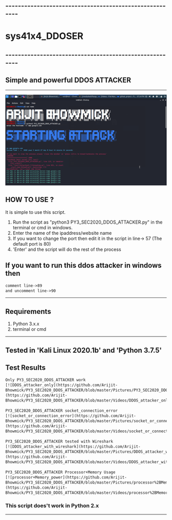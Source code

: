 ## -------------------------------------------------------
# sys41x4_DDOSER
## -------------------------------------------------------
## Simple and powerful DDOS ATTACKER
----------------------------------------------------------
![sys41x4_DDOSER](https://github.com/Arijit-Bhowmick/PY3_SEC2020_DDOS_ATTACKER/blob/master/Pictures/PY3_SEC2020_DDOS_ATTACKER.png)

## HOW TO USE ?
It is simple to use this script.
1. Run the script as
  "python3 PY3_SEC2020_DDOS_ATTACKER.py" in the terminal or cmd in windows.
2. Enter the name of the ipaddress/website name
3. If you want to change the port then edit it in the script in line-> 57
    (The default port is 80)
4. 'Enter' and the script will do the rest of the process

## If you want to run this ddos attacker in windows then 
	comment line->89
	and uncomment line->90
---------------------------------------------------------------
## Requirements
1. Python 3.x.x
2. terminal or cmd
----------------------------------------------------------
## Tested in 'Kali Linux 2020.1b' and 'Python 3.7.5'
## Test Results
	Only PY3_SEC2020_DDOS_ATTACKER work
	[![DDOS_attacker_only](https://github.com/Arijit-Bhowmick/PY3_SEC2020_DDOS_ATTACKER/blob/master/Pictures/PY3_SEC2020_DDOS_ATTACKER.png)](https://github.com/Arijit-Bhowmick/PY3_SEC2020_DDOS_ATTACKER/blob/master/Videos/DDOS_attacker_only.mp4)
	
	PY3_SEC2020_DDOS_ATTACKER socket_connection_error
	[![socket_or_connection_error](https://github.com/Arijit-Bhowmick/PY3_SEC2020_DDOS_ATTACKER/blob/master/Pictures/socket_or_connection_error.png)](https://github.com/Arijit-Bhowmick/PY3_SEC2020_DDOS_ATTACKER/blob/master/Videos/socket_or_connection_error.mp4)
	
	PY3_SEC2020_DDOS_ATTACKER tested with Wireshark
	[![DDOS_attacker_with_wireshark](https://github.com/Arijit-Bhowmick/PY3_SEC2020_DDOS_ATTACKER/blob/master/Pictures/DDOS_attacker_with_wireshark.png)](https://github.com/Arijit-Bhowmick/PY3_SEC2020_DDOS_ATTACKER/blob/master/Videos/DDOS_attacker_with_wireshark.mp4)
	
	PY3_SEC2020_DDOS_ATTACKER Processor+Memory Usage
	[![processor+Memory_power](https://github.com/Arijit-Bhowmick/PY3_SEC2020_DDOS_ATTACKER/blob/master/Pictures/processor%2BMemory_power.png)](https://github.com/Arijit-Bhowmick/PY3_SEC2020_DDOS_ATTACKER/blob/master/Videos/processor%2BMemory_power.mp4)
	
	
### This script does't work in Python 2.x
---------------------------------------------------------
